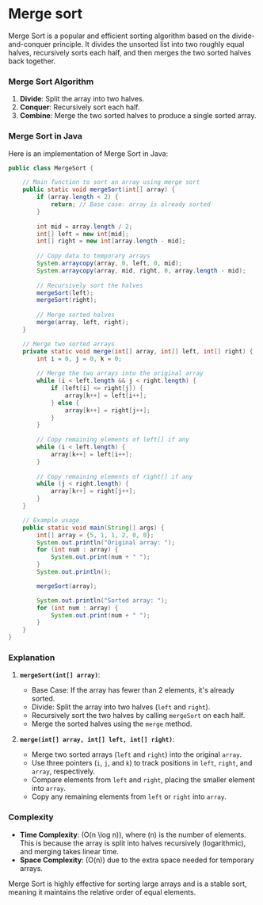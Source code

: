 # Merge sort
 Merge Sort is a popular and efficient sorting algorithm based on the divide-and-conquer principle. It divides the unsorted list into two roughly equal halves, recursively sorts each half, and then merges the two sorted halves back together.
### Merge Sort Algorithm

1. **Divide**: Split the array into two halves.
2. **Conquer**: Recursively sort each half.
3. **Combine**: Merge the two sorted halves to produce a single sorted array.

### Merge Sort in Java

Here is an implementation of Merge Sort in Java:

```java
public class MergeSort {

    // Main function to sort an array using merge sort
    public static void mergeSort(int[] array) {
        if (array.length < 2) {
            return; // Base case: array is already sorted
        }
        
        int mid = array.length / 2;
        int[] left = new int[mid];
        int[] right = new int[array.length - mid];
        
        // Copy data to temporary arrays
        System.arraycopy(array, 0, left, 0, mid);
        System.arraycopy(array, mid, right, 0, array.length - mid);
        
        // Recursively sort the halves
        mergeSort(left);
        mergeSort(right);
        
        // Merge sorted halves
        merge(array, left, right);
    }

    // Merge two sorted arrays
    private static void merge(int[] array, int[] left, int[] right) {
        int i = 0, j = 0, k = 0;
        
        // Merge the two arrays into the original array
        while (i < left.length && j < right.length) {
            if (left[i] <= right[j]) {
                array[k++] = left[i++];
            } else {
                array[k++] = right[j++];
            }
        }
        
        // Copy remaining elements of left[] if any
        while (i < left.length) {
            array[k++] = left[i++];
        }
        
        // Copy remaining elements of right[] if any
        while (j < right.length) {
            array[k++] = right[j++];
        }
    }

    // Example usage
    public static void main(String[] args) {
        int[] array = {5, 1, 1, 2, 0, 0};
        System.out.println("Original array: ");
        for (int num : array) {
            System.out.print(num + " ");
        }
        System.out.println();

        mergeSort(array);

        System.out.println("Sorted array: ");
        for (int num : array) {
            System.out.print(num + " ");
        }
    }
}
```

### Explanation

1. **`mergeSort(int[] array)`**:
   - Base Case: If the array has fewer than 2 elements, it's already sorted.
   - Divide: Split the array into two halves (`left` and `right`).
   - Recursively sort the two halves by calling `mergeSort` on each half.
   - Merge the sorted halves using the `merge` method.

2. **`merge(int[] array, int[] left, int[] right)`**:
   - Merge two sorted arrays (`left` and `right`) into the original `array`.
   - Use three pointers (`i`, `j`, and `k`) to track positions in `left`, `right`, and `array`, respectively.
   - Compare elements from `left` and `right`, placing the smaller element into `array`.
   - Copy any remaining elements from `left` or `right` into `array`.

### Complexity

- **Time Complexity**: \(O(n \log n)\), where \(n\) is the number of elements. This is because the array is split into halves recursively (logarithmic), and merging takes linear time.
- **Space Complexity**: \(O(n)\) due to the extra space needed for temporary arrays.

Merge Sort is highly effective for sorting large arrays and is a stable sort, meaning it maintains the relative order of equal elements.